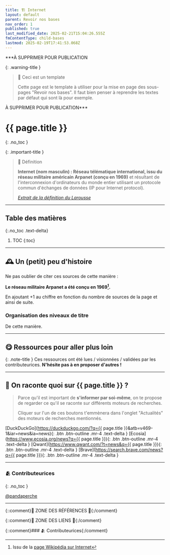 ```yaml
---
title: 🏗️ Internet
layout: default
parent: Revoir nos bases
nav_order: 1
published: true
last_modified_date: 2025-02-21T15:04:26.555Z
fmContentType: child-bases
lastmod: 2025-02-19T17:41:53.068Z
---
```


***À SUPPRIMER POUR PUBLICATION

{: .warning-title }
> 🚧 Ceci est un template
>
> Cette page est le template à utiliser pour la mise en page des sous-pages "Revoir nos bases". Il faut bien penser à reprendre les textes par défaut qui sont là pour exemple.

À SUPPRIMER POUR PUBLICATION***
# {{ page.title }}
{: .no_toc }

{: .important-title }
> 📑 Définition
>
> **Internet (nom masculin) : Réseau télématique international, issu du réseau militaire américain Arpanet (conçu en 1969)** et résultant de l'interconnexion d'ordinateurs du monde entier utilisant un protocole commun d'échanges de données (IP pour Internet protocol). 
>
> *[Extrait de la définition du Larousse]*

---

## Table des matières
{:.no_toc .text-delta}

1. TOC
{:toc}

---

## 🕰️ Un (petit) peu d'histoire

Ne pas oublier de citer ces sources de cette manière :

**Le réseau militaire Arpanet a été conçu en 1969[^1].**

En ajoutant +1 au chiffre en fonction du nombre de sources de la page et ainsi de suite.

### Organisation des niveaux de titre

De cette manière.

---

## 😋 Ressources pour aller plus loin

{: .note-title }
Ces ressources ont été lues / visionnées / validées par les contributeurices. **N'hésite pas à en proposer d'autres !**

---

## 📣 On raconte quoi sur {{ page.title }} ?

> Parce qu'il est important de **s'informer par soi-même**, on te propose de regarder ce qu'il se raconte sur différents moteurs de recherches.
>
> Cliquer sur l'un de ces boutons t'emmènera dans l'onglet "Actualités" des moteurs de recherches mentionnés.

[DuckDuckGo](https://duckduckgo.com/?q={{ page.title }}&atb=v469-1&iar=news&ia=news){: .btn .btn-outline .mr-4 .text-delta }
[Ecosia](https://www.ecosia.org/news?q={{ page.title }}){: .btn .btn-outline .mr-4 .text-delta }
[Qwant](https://www.qwant.com/?t=news&q={{ page.title }}){: .btn .btn-outline .mr-4 .text-delta }
[Brave](https://search.brave.com/news?q={{ page.title }}){: .btn .btn-outline .mr-4 .text-delta }

---

### 🫂 Contributeurices
{: .no_toc }

[@pandaperche]

---

{::comment}🚧 ZONE DES RÉFÉRENCES 🚧{:/comment}

[^1]: Issu de la [page Wikipédia sur Internet]


{::comment}🚧 ZONE DES LIENS 🚧{:/comment}

[Extrait de la définition du Larousse]:  https://www.larousse.fr/dictionnaires/francais/Internet/187862
[page Wikipédia sur Internet]: https://fr.wikipedia.org/wiki/Internet


{::comment}### 🫂 Contributeurices{:/comment}

[@pandaperche]: https://linkstack.fr/@pandaperche
